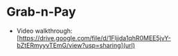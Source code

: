 # Grab-n-Pay

- Video walkthrough: [https://drive.google.com/file/d/1Fljjda1qhR0MEE5jvY-bZtERmyyvTEmG/view?usp=sharing](url)

